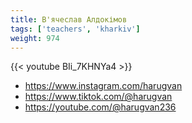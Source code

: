 ```yaml
---
title: В'ячеслав Алдокімов
tags: ['teachers', 'kharkiv']
weight: 974
---
```

{{< youtube BIi_7KHNYa4 >}}

- https://www.instagram.com/harugvan
- https://www.tiktok.com/@harugvan
- https://youtube.com/@harugvan236

